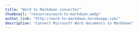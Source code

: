 ```yaml
---
title: "Word to Markdown converter"
thumbnail: "resources/word-to-markdown.webp"
author_link: "http://word-to-markdown.herokuapp.com/"
description: "Convert Microsoft Word documents to Markdown"
---
```

